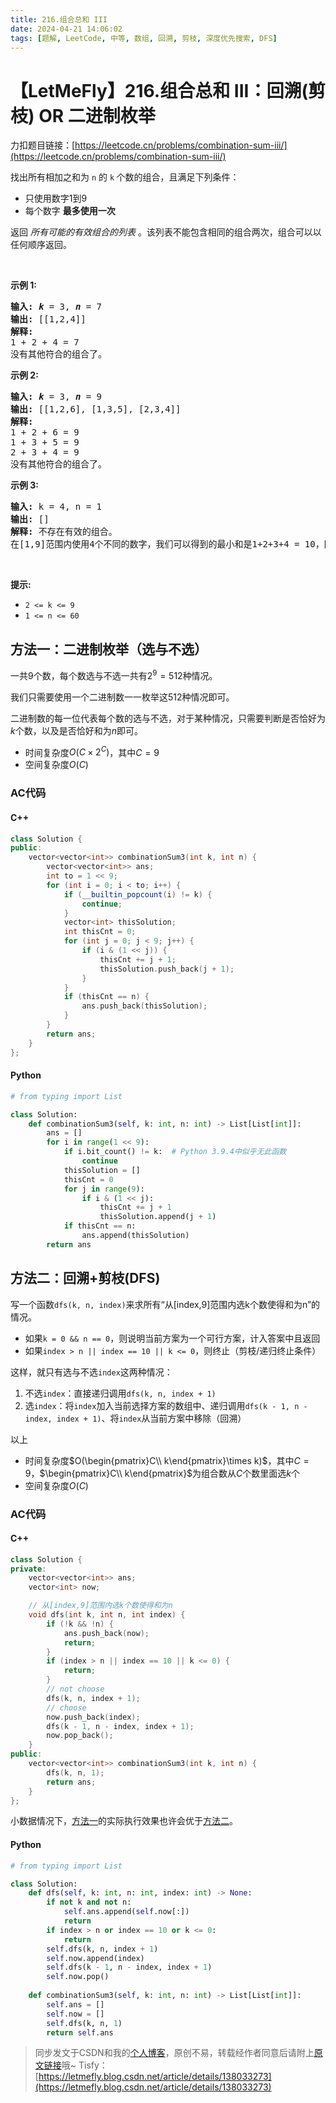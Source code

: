 ```yaml
---
title: 216.组合总和 III
date: 2024-04-21 14:06:02
tags: [题解, LeetCode, 中等, 数组, 回溯, 剪枝, 深度优先搜索, DFS]
---
```


# 【LetMeFly】216.组合总和 III：回溯(剪枝) OR 二进制枚举

力扣题目链接：[https://leetcode.cn/problems/combination-sum-iii/](https://leetcode.cn/problems/combination-sum-iii/)

<p>找出所有相加之和为&nbsp;<code>n</code><em> </em>的&nbsp;<code>k</code><strong>&nbsp;</strong>个数的组合，且满足下列条件：</p>

<ul>
	<li>只使用数字1到9</li>
	<li>每个数字&nbsp;<strong>最多使用一次</strong>&nbsp;</li>
</ul>

<p>返回 <em>所有可能的有效组合的列表</em> 。该列表不能包含相同的组合两次，组合可以以任何顺序返回。</p>

<p>&nbsp;</p>

<p><strong>示例 1:</strong></p>

<pre>
<strong>输入:</strong> <em><strong>k</strong></em> = 3, <em><strong>n</strong></em> = 7
<strong>输出:</strong> [[1,2,4]]
<strong>解释:</strong>
1 + 2 + 4 = 7
没有其他符合的组合了。</pre>

<p><strong>示例 2:</strong></p>

<pre>
<strong>输入:</strong> <em><strong>k</strong></em> = 3, <em><strong>n</strong></em> = 9
<strong>输出:</strong> [[1,2,6], [1,3,5], [2,3,4]]
<strong>解释:
</strong>1 + 2 + 6 = 9
1 + 3 + 5 = 9
2 + 3 + 4 = 9
没有其他符合的组合了。</pre>

<p><strong>示例 3:</strong></p>

<pre>
<strong>输入:</strong> k = 4, n = 1
<strong>输出:</strong> []
<strong>解释:</strong> 不存在有效的组合。
在[1,9]范围内使用4个不同的数字，我们可以得到的最小和是1+2+3+4 = 10，因为10 &gt; 1，没有有效的组合。
</pre>

<p>&nbsp;</p>

<p><strong>提示:</strong></p>

<ul>
	<li><code>2 &lt;= k &lt;= 9</code></li>
	<li><code>1 &lt;= n &lt;= 60</code></li>
</ul>


    
## 方法一：二进制枚举（选与不选）

一共$9$个数，每个数选与不选一共有$2^9=512$种情况。

我们只需要使用一个二进制数一一枚举这$512$种情况即可。

二进制数的每一位代表每个数的选与不选，对于某种情况，只需要判断是否恰好为$k$个数，以及是否恰好和为$n$即可。

+ 时间复杂度$O(C\times2^C)$，其中$C=9$
+ 空间复杂度$O(C)$

### AC代码

#### C++

```cpp
class Solution {
public:
    vector<vector<int>> combinationSum3(int k, int n) {
        vector<vector<int>> ans;
        int to = 1 << 9;
        for (int i = 0; i < to; i++) {
            if (__builtin_popcount(i) != k) {
                continue;
            }
            vector<int> thisSolution;
            int thisCnt = 0;
            for (int j = 0; j < 9; j++) {
                if (i & (1 << j)) {
                    thisCnt += j + 1;
                    thisSolution.push_back(j + 1);
                }
            }
            if (thisCnt == n) {
                ans.push_back(thisSolution);
            }
        }
        return ans;
    }
};
```

#### Python

```python
# from typing import List

class Solution:
    def combinationSum3(self, k: int, n: int) -> List[List[int]]:
        ans = []
        for i in range(1 << 9):
            if i.bit_count() != k:  # Python 3.9.4中似乎无此函数
                continue
            thisSolution = []
            thisCnt = 0
            for j in range(9):
                if i & (1 << j):
                    thisCnt += j + 1
                    thisSolution.append(j + 1)
            if thisCnt == n:
                ans.append(thisSolution)
        return ans
```

## 方法二：回溯+剪枝(DFS)

写一个函数```dfs(k, n, index)```来求所有“从[index,9]范围内选k个数使得和为n”的情况。

+ 如果```k = 0 && n == 0```，则说明当前方案为一个可行方案，计入答案中且返回
+ 如果```index > n || index == 10 || k <= 0```，则终止（剪枝/递归终止条件）

这样，就只有选与不选```index```这两种情况：

1. 不选```index```：直接递归调用```dfs(k, n, index + 1)```
2. 选```index```：将```index```加入当前选择方案的数组中、递归调用```dfs(k - 1, n - index, index + 1)```、将```index```从当前方案中移除（回溯）

以上

+ 时间复杂度$O(\begin{pmatrix}C\\ k\end{pmatrix}\times k)$，其中$C=9$，$\begin{pmatrix}C\\ k\end{pmatrix}$为组合数从$C$个数里面选$k$个
+ 空间复杂度$O(C)$

### AC代码

#### C++

```cpp
class Solution {
private:
    vector<vector<int>> ans;
    vector<int> now;

    // 从[index,9]范围内选k个数使得和为n
    void dfs(int k, int n, int index) {
        if (!k && !n) {
            ans.push_back(now);
            return;
        }
        if (index > n || index == 10 || k <= 0) {
            return;
        }
        // not choose
        dfs(k, n, index + 1);
        // choose
        now.push_back(index);
        dfs(k - 1, n - index, index + 1);
        now.pop_back();
    }
public:
    vector<vector<int>> combinationSum3(int k, int n) {
        dfs(k, n, 1);
        return ans;
    }
};
```

小数据情况下，[方法一](https://leetcode.cn/submissions/detail/525643916/)的实际执行效果也许会优于[方法二](https://leetcode.cn/submissions/detail/525648605/)。

#### Python

```python
# from typing import List

class Solution:
    def dfs(self, k: int, n: int, index: int) -> None:
        if not k and not n:
            self.ans.append(self.now[:])
            return
        if index > n or index == 10 or k <= 0:
            return
        self.dfs(k, n, index + 1)
        self.now.append(index)
        self.dfs(k - 1, n - index, index + 1)
        self.now.pop()
    
    def combinationSum3(self, k: int, n: int) -> List[List[int]]:
        self.ans = []
        self.now = []
        self.dfs(k, n, 1)
        return self.ans
```

> 同步发文于CSDN和我的[个人博客](https://blog.letmefly.xyz/)，原创不易，转载经作者同意后请附上[原文链接](https://blog.letmefly.xyz/2024/04/21/LeetCode%200216.%E7%BB%84%E5%90%88%E6%80%BB%E5%92%8CIII/)哦~
> Tisfy：[https://letmefly.blog.csdn.net/article/details/138033273](https://letmefly.blog.csdn.net/article/details/138033273)
